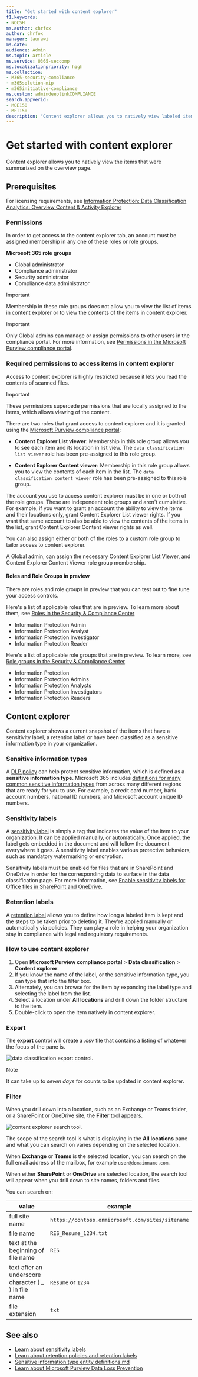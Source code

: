 ```yaml
---
title: "Get started with content explorer"
f1.keywords:
- NOCSH
ms.author: chrfox
author: chrfox
manager: laurawi
ms.date: 
audience: Admin
ms.topic: article
ms.service: O365-seccomp
ms.localizationpriority: high
ms.collection: 
- M365-security-compliance
- m365solution-mip
- m365initiative-compliance
ms.custom: admindeeplinkCOMPLIANCE
search.appverid: 
- MOE150
- MET150
description: "Content explorer allows you to natively view labeled items."
---
```


# Get started with content explorer

Content explorer allows you to natively view the items that were summarized on the overview page.

## Prerequisites

For licensing requirements, see [Information Protection: Data Classification Analytics: Overview Content & Activity Explorer](/office365/servicedescriptions/microsoft-365-service-descriptions/microsoft-365-tenantlevel-services-licensing-guidance/microsoft-365-security-compliance-licensing-guidance#information-protection-data-classification-analytics-overview-content--activity-explorer)

### Permissions

In order to get access to the content explorer tab, an account must be assigned membership in any one of these roles or role groups. 

**Microsoft 365 role groups**

- Global administrator
- Compliance administrator
- Security administrator
- Compliance data administrator

> [!IMPORTANT]
> Membership in these role groups does not allow you to view the list of items in content explorer or to view the contents of the items in content explorer.

> [!IMPORTANT]
> Only Global admins can manage or assign permissions to other users in the compliance portal. For more information, see [Permissions in the Microsoft Purview compliance portal](microsoft-365-compliance-center-permissions.md).
> 
### Required permissions to access items in content explorer

Access to content explorer is highly restricted because it lets you read the contents of scanned files.

> [!IMPORTANT]
> These permissions supercede permissions that are locally assigned to the items, which allows viewing of the content. 

There are two roles that grant access to content explorer and it is granted using the <a href="https://go.microsoft.com/fwlink/p/?linkid=2173597" target="_blank">Microsoft Purview compliance portal</a>:

- **Content Explorer List viewer**: Membership in this role group allows you to see each item and its location in list view. The `data classification list viewer` role has been pre-assigned to this role group.

- **Content Explorer Content viewer**: Membership in this role group allows you to view the contents of each item in the list. The `data classification content viewer` role has been pre-assigned to this role group.

The account you use to access content explorer must be in one or both of the role groups. These are independent role groups and aren't cumulative. For example, if you want to grant an account the ability to view the items and their locations only, grant Content Explorer List viewer rights. If you want that same account to also be able to view the contents of the items in the list, grant Content Explorer Content viewer rights as well.

You can also assign either or both of the roles to a custom role group to tailor access to content explorer.

A Global admin, can assign the necessary Content Explorer List Viewer, and Content Explorer Content Viewer role group membership.

#### Roles and Role Groups in preview

There are roles and role groups in preview that you can test out to fine tune your access controls.

Here's a list of applicable roles that are in preview. To learn more about them, see [Roles in the Security & Compliance Center](../security/office-365-security/permissions-in-the-security-and-compliance-center.md#roles-in-the-security--compliance-center)

- Information Protection Admin
- Information Protection Analyst
- Information Protection Investigator
- Information Protection Reader

Here's a list of applicable role groups that are in preview. To learn more, see [Role groups in the Security & Compliance Center](../security/office-365-security/permissions-in-the-security-and-compliance-center.md#role-groups-in-the-security--compliance-center)

- Information Protection
- Information Protection Admins
- Information Protection Analysts
- Information Protection Investigators
- Information Protection Readers

## Content explorer

Content explorer shows a current snapshot of the items that have a sensitivity label, a retention label or have been classified as a sensitive information type in your organization.

### Sensitive information types

A [DLP policy](dlp-learn-about-dlp.md) can help protect sensitive information, which is defined as a **sensitive information type**. Microsoft 365 includes [definitions for many common sensitive information types](sensitive-information-type-entity-definitions.md) from across many different regions that are ready for you to use. For example, a credit card number, bank account numbers, national ID numbers, and Microsoft account unique ID numbers.

### Sensitivity labels

A [sensitivity label](sensitivity-labels.md) is simply a tag that indicates the value of the item to your organization. It can be applied manually, or automatically. Once applied, the label gets embedded in the document and will follow the document everywhere it goes. A sensitivity label enables various protective behaviors, such as mandatory watermarking or encryption.

Sensitivity labels must be enabled for files that are in SharePoint and OneDrive in order for the corresponding data to surface in the data classification page. For more information, see [Enable sensitivity labels for Office files in SharePoint and OneDrive](sensitivity-labels-sharepoint-onedrive-files.md).

### Retention labels

A [retention label](retention.md) allows you to define how long a labeled item is kept and the steps to be taken prior to deleting it. They're applied manually or automatically via policies. They can play a role in helping your organization stay in compliance with legal and regulatory requirements.

### How to use content explorer

1. Open **Microsoft Purview compliance portal**  > **Data classification** > **Content explorer**.
2. If you know the name of the label, or the sensitive information type, you can type that into the filter box.
3. Alternately, you can browse for the item by expanding the label type and selecting the label from the list.
4. Select a location under **All locations** and drill down the folder structure to the item.
5. Double-click to open the item natively in content explorer.

### Export
The **export** control will create a .csv file that contains a listing of whatever the focus of the pane is.

![data classification export control.](../media/data_classification_export_control.png)


> [!NOTE]
> It can take up to *seven days* for counts to be updated in content explorer.

### Filter

When you drill down into a location, such as an Exchange or Teams folder, or a SharePoint or OneDrive site, the **Filter** tool appears.

![content explorer search tool.](../media/data_classification_search_tool.png)

The scope of the search tool is what is displaying in the **All locations** pane and what you can search on varies depending on the selected location. 

When **Exchange** or **Teams** is the selected location, you can search on the full email address of the mailbox, for example `user@domainname.com`.

When either **SharePoint** or **OneDrive** are selected location, the search tool will appear when you drill down to site names, folders and files. 

You can search on:

|value|example  |
|---------|---------|
|full site name    |`https://contoso.onmicrosoft.com/sites/sitename`    |
|file name    |    `RES_Resume_1234.txt`     |
|text at the beginning of file name| `RES`|
|text after an underscore character ( _ ) in file name|`Resume` or `1234`| 
|file extension|`txt`|


## See also

- [Learn about sensitivity labels](sensitivity-labels.md)
- [Learn about retention policies and retention labels](retention.md)
- [Sensitive information type entity definitions.md](sensitive-information-type-entity-definitions.md)
- [Learn about Microsoft Purview Data Loss Prevention](dlp-learn-about-dlp.md)
